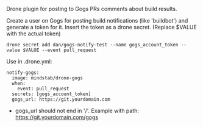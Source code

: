 Drone plugin for posting to Gogs PRs comments about build results.

Create a user on Gogs for posting build notifications (like 'buildbot') and generate a token for it. Insert the token as a drone secret. (Replace $VALUE with the actual token)

    drone secret add dan/gogs-notify-test --name gogs_account_token --value $VALUE --event pull_request


Use in .drone.yml:

    notify-gogs:
      image: mindstab/drone-gogs
      when:
        event: pull_request
      secrets: [gogs_account_token]
      gogs_url: https://git.yourdomain.com


- gogs_url should not end in '/'. Example with path: https://git.yourdomain.com/gogs


